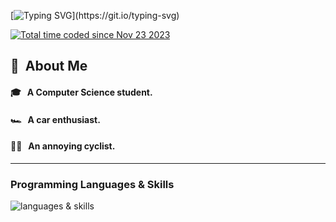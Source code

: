 [![Typing SVG](https://readme-typing-svg.demolab.com?font=Varela+Round&weight=900&size=50&pause=2500&color=330033&center=true&vCenter=true&random=false&width=1000&height=100&lines=Hey+there!+%F0%9F%91%8B%F0%9F%8F%BB+Im+Dan;Welcome+to+my+GitHub+profile!)](https://git.io/typing-svg)

<a href="https://wakatime.com/@018bfe19-bdc8-4b4b-8c9f-065b1f4f8ab2"><img src="https://wakatime.com/badge/user/018bfe19-bdc8-4b4b-8c9f-065b1f4f8ab2.svg" alt="Total time coded since Nov 23 2023" /></a>

## 📖 &nbsp;About Me

#### 🎓 &nbsp;&nbsp;A Computer Science student.

#### 🏎️ &nbsp;&nbsp;A car enthusiast.

#### 🚴🏻 &nbsp;&nbsp;An annoying cyclist.

---

### Programming Languages & Skills

![languages & skills](https://skillicons.dev/icons?i=py,java,rust,php,c,django,html,css,react,redux,js,git,github,mysql,postgres,tensorflow,linux,emacs,vscode)
